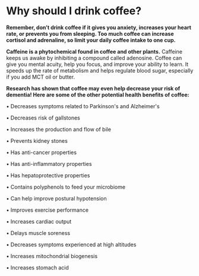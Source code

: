 # Why should I drink coffee?

**Remember, don’t drink coffee if it gives you anxiety, increases your heart rate, or prevents you from sleeping. Too much coffee can increase cortisol and adrenaline, so limit your daily coffee intake to one cup.**

**Caffeine is a phytochemical found in coffee and other plants.** Caffeine keeps us awake by inhibiting a compound called adenosine. Coffee can give you mental acuity, help you focus, and improve your ability to learn. It speeds up the rate of metabolism and helps regulate blood sugar, especially if you add MCT oil or butter.

**Research has shown that coffee may even help decrease your risk of dementia! Here are some of the other potential health benefits of coffee:**

• Decreases symptoms related to Parkinson's and Alzheimer's

• Decreases risk of gallstones

• Increases the production and flow of bile

• Prevents kidney stones

• Has anti-cancer properties

• Has anti-inflammatory properties

• Has hepatoprotective properties

• Contains polyphenols to feed your microbiome

• Can help improve postural hypotension

• Improves exercise performance

• Increases cardiac output

• Delays muscle soreness

• Decreases symptoms experienced at high altitudes

• Increases mitochondrial biogenesis

• Increases stomach acid